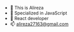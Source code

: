 - 👋 This is Alireza
- 👀 Specialized in JavaScript
- 🌱 React developer
- 📫 alireza27163@gmail.com

<!---
Alirezaebrahimi77/Alirezaebrahimi77 is a ✨ special ✨ repository because its `README.md` (this file) appears on your GitHub profile.
You can click the Preview link to take a look at your changes.
--->
